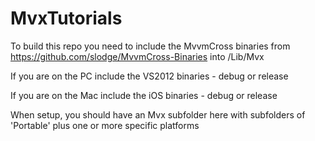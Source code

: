 MvxTutorials
============

To build this repo you need to include the MvvmCross binaries from https://github.com/slodge/MvvmCross-Binaries into /Lib/Mvx

If you are on the PC include the VS2012 binaries - debug or release

If you are on the Mac include the iOS binaries - debug or release

When setup, you should have an Mvx subfolder here with subfolders of 'Portable' plus one or more specific platforms